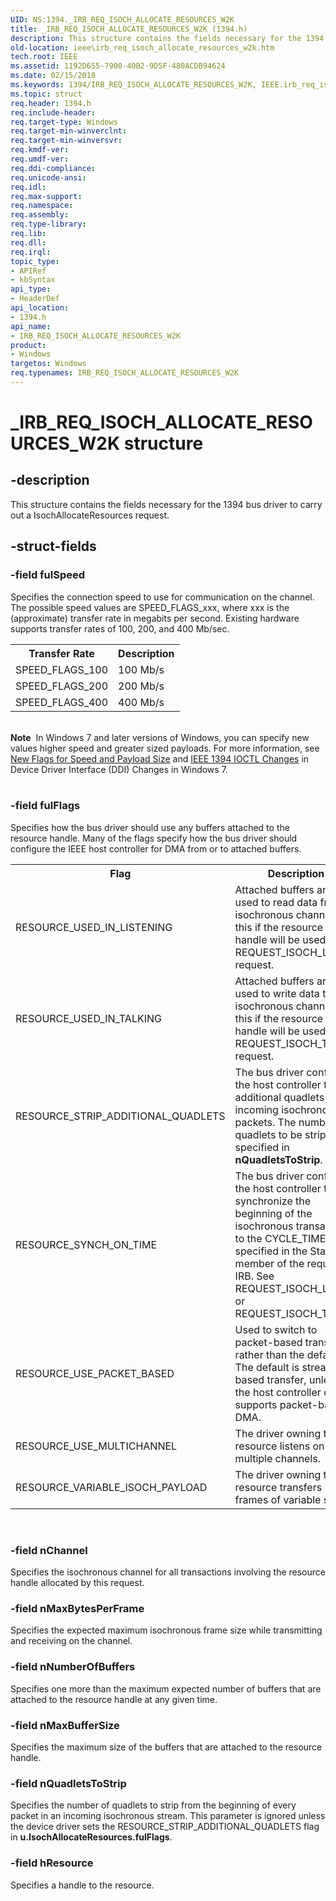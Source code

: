 ```yaml
---
UID: NS:1394._IRB_REQ_ISOCH_ALLOCATE_RESOURCES_W2K
title: _IRB_REQ_ISOCH_ALLOCATE_RESOURCES_W2K (1394.h)
description: This structure contains the fields necessary for the 1394 bus driver to carry out a IsochAllocateResources request.
old-location: ieee\irb_req_isoch_allocate_resources_w2k.htm
tech.root: IEEE
ms.assetid: 1192D655-7900-40B2-9D5F-480ACDB94624
ms.date: 02/15/2018
ms.keywords: 1394/IRB_REQ_ISOCH_ALLOCATE_RESOURCES_W2K, IEEE.irb_req_isoch_allocate_resources_w2k, IRB_REQ_ISOCH_ALLOCATE_RESOURCES, IRB_REQ_ISOCH_ALLOCATE_RESOURCES_W2K, IRB_REQ_ISOCH_ALLOCATE_RESOURCES_W2K structure [Buses], _IRB_REQ_ISOCH_ALLOCATE_RESOURCES_W2K
ms.topic: struct
req.header: 1394.h
req.include-header: 
req.target-type: Windows
req.target-min-winverclnt: 
req.target-min-winversvr: 
req.kmdf-ver: 
req.umdf-ver: 
req.ddi-compliance: 
req.unicode-ansi: 
req.idl: 
req.max-support: 
req.namespace: 
req.assembly: 
req.type-library: 
req.lib: 
req.dll: 
req.irql: 
topic_type:
- APIRef
- kbSyntax
api_type:
- HeaderDef
api_location:
- 1394.h
api_name:
- IRB_REQ_ISOCH_ALLOCATE_RESOURCES_W2K
product:
- Windows
targetos: Windows
req.typenames: IRB_REQ_ISOCH_ALLOCATE_RESOURCES_W2K
---
```


# _IRB_REQ_ISOCH_ALLOCATE_RESOURCES_W2K structure


## -description


This structure contains the fields necessary for the 1394 bus driver to carry out a IsochAllocateResources request.


## -struct-fields




### -field fulSpeed

Specifies the connection speed to use for communication on the channel. The possible speed values are SPEED_FLAGS_xxx, where xxx is the (approximate) transfer rate in megabits per second. Existing hardware supports transfer rates of 100, 200, and 400 Mb/sec.

<table>
<tr>
<th>Transfer Rate</th>
<th>Description</th>
</tr>
<tr>
<td>
SPEED_FLAGS_100

</td>
<td>
100 Mb/s

</td>
</tr>
<tr>
<td>
SPEED_FLAGS_200

</td>
<td>
200 Mb/s

</td>
</tr>
<tr>
<td>
SPEED_FLAGS_400

</td>
<td>
400 Mb/s

</td>
</tr>
</table>
 

<div class="alert"><b>Note</b>  In Windows 7 and later versions of Windows, you can specify new values higher speed and  greater sized payloads. For more information, see <a href="https://msdn.microsoft.com/5473C6AC-284C-41B1-AA67-75696BE96C24">New Flags for Speed and Payload Size</a> and <a href="https://msdn.microsoft.com/5473C6AC-284C-41B1-AA67-75696BE96C24">IEEE 1394 IOCTL Changes</a> in Device Driver Interface (DDI) Changes in Windows 7.</div>
<div> </div>

### -field fulFlags

Specifies how the bus driver should use any buffers attached to the resource handle. Many of the flags specify how the bus driver should configure the IEEE host controller for DMA from or to attached buffers.

<table>
<tr>
<th>Flag</th>
<th>Description</th>
</tr>
<tr>
<td>
 RESOURCE_USED_IN_LISTENING 

</td>
<td>
Attached buffers are used to read data from an  isochronous channel. Set this if the resource handle will be used in a REQUEST_ISOCH_LISTEN request.

</td>
</tr>
<tr>
<td>
RESOURCE_USED_IN_TALKING 

</td>
<td>
Attached buffers are used to write data to an isochronous channel. Set this if the resource handle will be used in a REQUEST_ISOCH_TALK request.

</td>
</tr>
<tr>
<td>
RESOURCE_STRIP_ADDITIONAL_QUADLETS 

</td>
<td>
The bus driver configures the host controller to strip  additional quadlets from incoming isochronous packets. The number of quadlets to be stripped is specified in <b>nQuadletsToStrip</b>.

</td>
</tr>
<tr>
<td>
RESOURCE_SYNCH_ON_TIME

</td>
<td>
The bus driver configures the host controller to synchronize the beginning of the isochronous transaction to the CYCLE_TIME specified in the StartTime member of the request's IRB. See REQUEST_ISOCH_LISTEN or REQUEST_ISOCH_TALK.

</td>
</tr>
<tr>
<td>
RESOURCE_USE_PACKET_BASED

</td>
<td>
Used to switch to packet-based transfer, rather than the default. The default is stream-based transfer, unless the host controller only supports packet-based DMA.

</td>
</tr>
<tr>
<td>
RESOURCE_USE_MULTICHANNEL

</td>
<td>
The driver owning this resource listens on multiple channels. 

</td>
</tr>
<tr>
<td>
RESOURCE_VARIABLE_ISOCH_PAYLOAD

</td>
<td>
The driver owning this resource transfers frames of variable size. 

</td>
</tr>
</table>
 


### -field nChannel

Specifies the isochronous channel for all transactions involving the resource handle allocated by this request.


### -field nMaxBytesPerFrame

Specifies the expected maximum isochronous frame size while transmitting and receiving on the channel.


### -field nNumberOfBuffers

Specifies one more than the maximum expected number of buffers that are attached to the resource handle at any given time. 


### -field nMaxBufferSize

Specifies the maximum size of the buffers that are attached to the resource handle.


### -field nQuadletsToStrip

Specifies the number of quadlets to strip from the beginning of every packet in an incoming isochronous stream. This parameter is ignored unless the device driver sets the  RESOURCE_STRIP_ADDITIONAL_QUADLETS flag in <b>u.IsochAllocateResources.fulFlags</b>.


### -field hResource

Specifies a handle to the resource.


